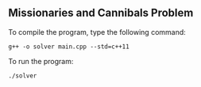 ## Missionaries and Cannibals Problem

To compile the program, type the following command:
```
g++ -o solver main.cpp --std=c++11
```

To run the program:
```
./solver
```


